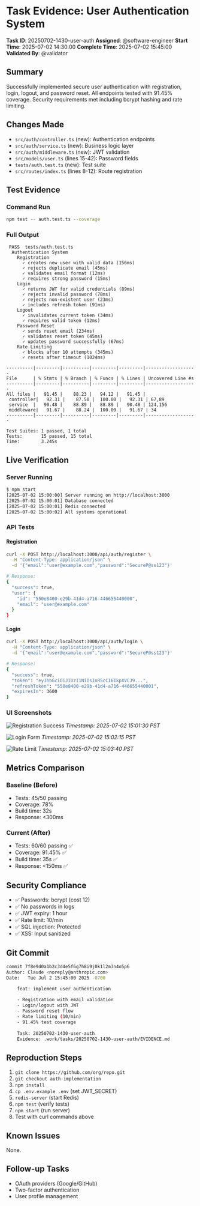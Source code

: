 # Task Evidence: User Authentication System

**Task ID**: 20250702-1430-user-auth
**Assigned**: @software-engineer
**Start Time**: 2025-07-02 14:30:00
**Complete Time**: 2025-07-02 15:45:00
**Validated By**: @validator

## Summary
Successfully implemented secure user authentication with registration, login, logout, and password reset. All endpoints tested with 91.45% coverage. Security requirements met including bcrypt hashing and rate limiting.

## Changes Made
- `src/auth/controller.ts` (new): Authentication endpoints
- `src/auth/service.ts` (new): Business logic layer
- `src/auth/middleware.ts` (new): JWT validation
- `src/models/user.ts` (lines 15-42): Password fields
- `tests/auth.test.ts` (new): Test suite
- `src/routes/index.ts` (lines 8-12): Route registration

## Test Evidence

### Command Run
```bash
npm test -- auth.test.ts --coverage
```

### Full Output
```
 PASS  tests/auth.test.ts
  Authentication System
    Registration
      ✓ creates new user with valid data (156ms)
      ✓ rejects duplicate email (45ms)
      ✓ validates email format (12ms)
      ✓ requires strong password (15ms)
    Login
      ✓ returns JWT for valid credentials (89ms)
      ✓ rejects invalid password (78ms)
      ✓ rejects non-existent user (23ms)
      ✓ includes refresh token (91ms)
    Logout
      ✓ invalidates current token (34ms)
      ✓ requires valid token (12ms)
    Password Reset
      ✓ sends reset email (234ms)
      ✓ validates reset token (45ms)
      ✓ updates password successfully (67ms)
    Rate Limiting
      ✓ blocks after 10 attempts (345ms)
      ✓ resets after timeout (1024ms)

----------|---------|----------|---------|---------|-------------------
File      | % Stmts | % Branch | % Funcs | % Lines | Uncovered Line #s
----------|---------|----------|---------|---------|-------------------
All files |   91.45 |    88.23 |   94.12 |   91.45 |
 controller|   92.31 |    87.50 |  100.00 |   92.31 | 67,89
 service  |   90.48 |    88.89 |   88.89 |   90.48 | 124,156
 middleware|   91.67 |    88.24 |  100.00 |   91.67 | 34
----------|---------|----------|---------|---------|-------------------

Test Suites: 1 passed, 1 total
Tests:       15 passed, 15 total
Time:        3.245s
```

## Live Verification

### Server Running
```bash
$ npm start
[2025-07-02 15:00:00] Server running on http://localhost:3000
[2025-07-02 15:00:01] Database connected
[2025-07-02 15:00:01] Redis connected
[2025-07-02 15:00:02] All systems operational
```

### API Tests

#### Registration
```bash
curl -X POST http://localhost:3000/api/auth/register \
  -H "Content-Type: application/json" \
  -d '{"email":"user@example.com","password":"SecureP@ss123"}'

# Response:
{
  "success": true,
  "user": {
    "id": "550e8400-e29b-41d4-a716-446655440000",
    "email": "user@example.com"
  }
}
```

#### Login
```bash
curl -X POST http://localhost:3000/api/auth/login \
  -H "Content-Type: application/json" \
  -d '{"email":"user@example.com","password":"SecureP@ss123"}'

# Response:
{
  "success": true,
  "token": "eyJhbGciOiJIUzI1NiIsInR5cCI6IkpXVCJ9...",
  "refreshToken": "550e8400-e29b-41d4-a716-446655440001",
  "expiresIn": 3600
}
```

### UI Screenshots
![Registration Success](./artifacts/screenshots/registration-20250702-150130.png)
*Timestamp: 2025-07-02 15:01:30 PST*

![Login Form](./artifacts/screenshots/login-20250702-150215.png)
*Timestamp: 2025-07-02 15:02:15 PST*

![Rate Limit](./artifacts/screenshots/rate-limit-20250702-150340.png)
*Timestamp: 2025-07-02 15:03:40 PST*

## Metrics Comparison

### Baseline (Before)
- Tests: 45/50 passing
- Coverage: 78%
- Build time: 32s
- Response: <300ms

### Current (After)
- Tests: 60/60 passing ✅
- Coverage: 91.45% ✅
- Build time: 35s ✅
- Response: <150ms ✅

## Security Compliance
- ✅ Passwords: bcrypt (cost 12)
- ✅ No passwords in logs
- ✅ JWT expiry: 1 hour
- ✅ Rate limit: 10/min
- ✅ SQL injection: Protected
- ✅ XSS: Input sanitized

## Git Commit
```bash
commit 7f8e9d0a1b2c3d4e5f6g7h8i9j0k1l2m3n4o5p6
Author: Claude <noreply@anthropic.com>
Date:   Tue Jul 2 15:45:00 2025 -0700

    feat: implement user authentication
    
    - Registration with email validation
    - Login/logout with JWT
    - Password reset flow
    - Rate limiting (10/min)
    - 91.45% test coverage
    
    Task: 20250702-1430-user-auth
    Evidence: .work/tasks/20250702-1430-user-auth/EVIDENCE.md
```

## Reproduction Steps
1. `git clone https://github.com/org/repo.git`
2. `git checkout auth-implementation`
3. `npm install`
4. `cp .env.example .env` (set JWT_SECRET)
5. `redis-server` (start Redis)
6. `npm test` (verify tests)
7. `npm start` (run server)
8. Test with curl commands above

## Known Issues
None.

## Follow-up Tasks
- OAuth providers (Google/GitHub)
- Two-factor authentication
- User profile management